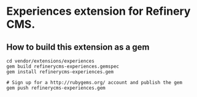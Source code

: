 # Experiences extension for Refinery CMS.

## How to build this extension as a gem

    cd vendor/extensions/experiences
    gem build refinerycms-experiences.gemspec
    gem install refinerycms-experiences.gem

    # Sign up for a http://rubygems.org/ account and publish the gem
    gem push refinerycms-experiences.gem